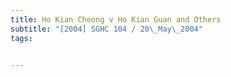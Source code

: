 ```yaml
---
title: Ho Kian Cheong v Ho Kian Guan and Others 
subtitle: "[2004] SGHC 104 / 20\_May\_2004"
tags:


---
```


